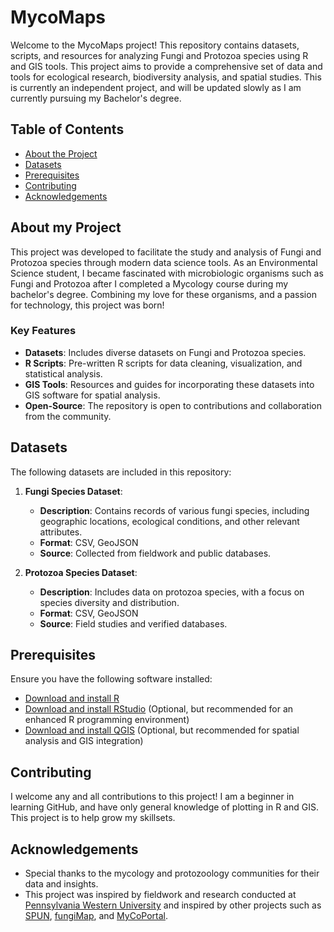 # MycoMaps

Welcome to the MycoMaps project! This repository contains datasets, scripts, and resources for analyzing Fungi and Protozoa species using R and GIS tools. This project aims to provide a comprehensive set of data and tools for ecological research, biodiversity analysis, and spatial studies. This is currently an independent project, and will be updated slowly as I am currently pursuing my Bachelor's degree. 

## Table of Contents

- [About the Project](#about-my-project)
- [Datasets](#datasets)
- [Prerequisites](#prerequisites)
- [Contributing](#contributing)
- [Acknowledgements](#acknowledgements)

## About my Project

This project was developed to facilitate the study and analysis of Fungi and Protozoa species through modern data science tools. As an Environmental Science student, I became fascinated with microbiologic organisms such as Fungi and Protozoa after I completed a Mycology course during my bachelor's degree. Combining my love for these organisms, and a passion for technology, this project was born!

### Key Features

- **Datasets**: Includes diverse datasets on Fungi and Protozoa species.
- **R Scripts**: Pre-written R scripts for data cleaning, visualization, and statistical analysis. 
- **GIS Tools**: Resources and guides for incorporating these datasets into GIS software for spatial analysis.
- **Open-Source**: The repository is open to contributions and collaboration from the community.

## Datasets

The following datasets are included in this repository:

1. **Fungi Species Dataset**:
   - **Description**: Contains records of various fungi species, including geographic locations, ecological conditions, and other relevant attributes.
   - **Format**: CSV, GeoJSON
   - **Source**: Collected from fieldwork and public databases.

2. **Protozoa Species Dataset**:
   - **Description**: Includes data on protozoa species, with a focus on species diversity and distribution.
   - **Format**: CSV, GeoJSON
   - **Source**: Field studies and verified databases.

## Prerequisites

Ensure you have the following software installed:

- [Download and install R](https://www.r-project.org/)
- [Download and install RStudio](https://rstudio.com/) (Optional, but recommended for an enhanced R programming environment)
- [Download and install QGIS](https://qgis.org/) (Optional, but recommended for spatial analysis and GIS integration)

## Contributing

I welcome any and all contributions to this project! I am a beginner in learning GitHub, and have only general knowledge of plotting in R and GIS. This project is to help grow my skillsets. 

## Acknowledgements

- Special thanks to the mycology and protozoology communities for their data and insights.
- This project was inspired by fieldwork and research conducted at [Pennsylvania Western University](https://sai.calu.edu/farm/) and inspired by other projects such as [SPUN](https://www.spun.earth/), [fungiMap](https://fungimap.org.au/), and [MyCoPortal](https://www.mycoportal.org/portal/index.php).

